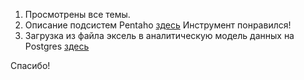 1. Просмотрены все темы.
2. Описание подсистем Pentaho [здесь](https://github.com/electrokomplect/DE_lirning/blob/main/DE-101/Module04/Sub-system_Pentaho.txt) Инструмент понравился!
3. Загрузка из файла эксель в аналитическую модель данных на Postgres [здесь](https://github.com/electrokomplect/DE_lirning/tree/main/DE-101/Module04/pentaho_Postgress)

Спасибо!
